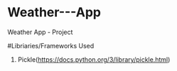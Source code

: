 # Weather---App
Weather App - Project

#Libriaries/Frameworks Used
1. Pickle(https://docs.python.org/3/library/pickle.html)